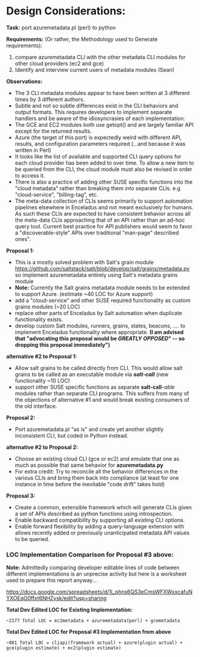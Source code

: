 # Design Considerations:
**Task:** port azuremetadata.pl (perl) to python

**Requirements:**
(Or rather, the Methodology used to Generate requirements):
1. compare azuremetadata CLI with the other metadata CLI modules for other cloud providers (ec2 and gce)
2. Identify and interview current users of metadata modules (Sean)

**Observations:**
- The 3 CLI metadata modules appear to have been written at 3 different times by 3 different
authors.
- Subtle and not so subtle differences exist in the CLI behaviors and output formats.
This requires developers to implement separate handlers and be aware of the idiosyncrasies
of each implementation.
- The GCE and EC2 modules both use getopt() and are largely familiar API except for
the returned results.
- Azure (the target of this port) is expectedly weird with different API, results, and configuration parameters
required (...and because it was written in Perl)
- It looks like the list of available and supported CLI query options for each cloud provider
has been added to over time.
To allow a new item to be queried from the CLI, the cloud module must also
be revised in order to access it.
- There is also a practice of adding other SUSE specific functions into the "cloud metadata"
rather than breaking them into separate CLIs. e.g "cloud-service", "billing-tag", etc.
- The meta-data collection of CLIs seems primarily to support automation pipelines elsewhere
in Enceladus and not meant exclusively for humans.
As such these CLIs are expected to have consistent behavior across all the meta-data CLIs
approaching that of an API rather than an ad-hoc query tool. Current best practice for API
publishers would seem to favor a "discoverable-style" APIs over traditional "man-page" described
ones".

**Proposal 1:**

- This is a mostly solved problem with Salt's grain module <https://github.com/saltstack/salt/blob/develop/salt/grains/metadata.py>
so implement azuremetadata entirely using Salt's metadata grains module 
- **Note:** Currently the Salt grains metadata module needs to be extended to support Azure. 
(estimate ~40 LOC for Azure support)
- add a "cloud-service" and other SUSE required functionality as custom grains modules (~20 LOC)
- replace other parts of Enceladus by Salt automation when duplicate functionality exists.
- develop custom Salt modules, runners, grains, states, beacons, .... to
implement Enceladus functionality where appropriate.
**(I am advised that "advocating this proposal would be _GREATLY OPPOSED_" -- so
dropping this proposal immediately")**

**alternative #2 to Proposal 1:**
- Allow salt grains to be called directly from CLI. This would allow salt grains to be called
as an executable module via **_salt-call_** (new functionality ~10 LOC)
- support other SUSE specific functions as separate **salt-call**-_able_ modules
rather than separate CLI programs.
This suffers from many of the objections of alternative #1 and would break existing consumers of
the old interface.

**Proposal 2:**

- Port azuremetadata.pl "as is" and create yet another slightly inconsistent CLI, but coded in Python instead.

**alternative #2 to Proposal 2:**

- Choose an existing cloud CLI (gce or ec2) and emulate that one as much as possible that same
behavior for **azuremetadata.py**
- For extra credit: Try to reconcile all the behavior differences in the various CLIs and
bring them back into compliance (at
least for one instance in time before the inevitable "code drift" takes hold)


**Proposal 3:**

- Create a common, extensible framework which will generate CLIs given a set of APIs
described as python functions using introspection.
- Enable backward compatibility by supporting all existing CLI options.
- Enable forward flexibility by adding a query-language extension with allows recently
added or previously unanticipated metadata API values to be queried.


### LOC Implementation Comparison for Proposal #3 above:
**Note:** Admittedly comparing developer editable lines of code between different implementations
is an unprecise activity but here is a worksheet used to prepare this report anyway...


https://docs.google.com/spreadsheets/d/1i_phns6QS3eCmsWFXWxxcafuNYXOEqG0ffxt6NHZysk/edit?usp=sharing

**Total Dev Edited LOC for Existing Implementation:**
```
~2177 Total LOC = ec2metadata + azuremetadata(perl) + gcemetadata
```

**Total Dev Edited LOC for Proposal #3 Implementation from above**
```
~881 Total LOC = cliapi(framework actual) + azure(plugin actual) + gce(plugin estimate) + ec2(plugin estimate)
```
